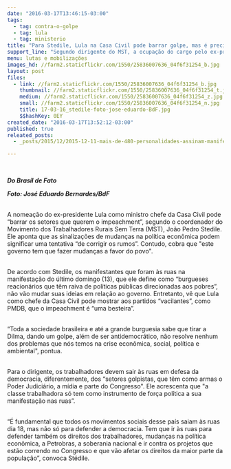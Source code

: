 ```yaml
---
date: "2016-03-17T13:46:15-03:00"
tags:
  - tag: contra-o-golpe
  - tag: lula
  - tag: ministerio
title: "Para Stedile, Lula na Casa Civil pode barrar golpe, mas é preciso \"mudanças a favor do povo\""
support_line: "Segundo dirigente do MST, a ocupação do cargo pelo ex-presidente pode “colocar panos quentes no tencionamento”, mas governo \"tem que fazer mudanças a favor do povo\""
menu: lutas e mobilizações
images_hd: //farm2.staticflickr.com/1550/25836007636_04f6f31254_b.jpg
layout: post
files:
  - link: //farm2.staticflickr.com/1550/25836007636_04f6f31254_b.jpg
    thumbnail: //farm2.staticflickr.com/1550/25836007636_04f6f31254_t.jpg
    medium: //farm2.staticflickr.com/1550/25836007636_04f6f31254_z.jpg
    small: //farm2.staticflickr.com/1550/25836007636_04f6f31254_n.jpg
    title: 17-03-16_stedile-foto-jose-eduardo-BdF.jpg
    $$hashKey: 0EY
created_date: "2016-03-17T13:52:12-03:00"
published: true
releated_posts:
  - _posts/2015/12/2015-12-11-mais-de-480-personalidades-assinam-manifesto-contra-golpe.md

---
```

<p class="p1">&nbsp;</p>

<p class="p1"><em><strong>Do Brasil de Fato&nbsp;</strong></em></p>

<p><strong><em>Foto: Jos&eacute; Eduardo Bernardes/BdF</em></strong><br />
&nbsp;</p>

<p><span class="s1">A nomea&ccedil;&atilde;o do ex-presidente Lula como ministro chefe da Casa Civil pode &ldquo;barrar os setores que querem o impeachment&rdquo;, segundo o coordenador do Movimento dos Trabalhadores Rurais Sem Terra (MST), Jo&atilde;o Pedro Stedile. Ele aponta que as sinaliza&ccedil;&otilde;es de mudan&ccedil;as na pol&iacute;tica econ&ocirc;mica podem significar uma tentativa &ldquo;de corrigir os rumos&rdquo;. Contudo, cobra que &quot;este governo tem que fazer mudan&ccedil;as a favor do povo&quot;.</span></p>

<p class="p1"><br />
<span class="s1">De acordo com Stedile, os manifestantes que foram &agrave;s ruas na manifesta&ccedil;&atilde;o do &uacute;ltimo domingo (13), que ele define como &ldquo;burgueses reacion&aacute;rios que t&ecirc;m raiva de pol&iacute;ticas p&uacute;blicas direcionadas aos pobres&rdquo;, n&atilde;o v&atilde;o mudar suas ideias em rela&ccedil;&atilde;o ao governo. Entretanto, v&ecirc; que Lula como chefe da Casa Civil pode mostrar aos partidos &ldquo;vacilantes&rdquo;, como PMDB, que o impeachment &eacute; &ldquo;uma besteira&rdquo;.</span></p>

<p class="p1"><br />
<span class="s1">&ldquo;Toda a sociedade brasileira e at&eacute; a grande burguesia sabe que tirar a Dilma, dando um golpe, al&eacute;m de ser antidemocr&aacute;tico, n&atilde;o resolve nenhum dos problemas que n&oacute;s temos na crise econ&ocirc;mica, social, pol&iacute;tica e ambiental&quot;, pontua.</span></p>

<p class="p1"><br />
<span class="s1">Para o dirigente, os trabalhadores devem sair &agrave;s ruas em defesa da democracia, diferentemente, dos &ldquo;setores golpistas, que t&ecirc;m como armas o Poder Judici&aacute;rio, a m&iacute;dia e parte do Congresso&quot;. Ele acrescenta que &quot;a classe trabalhadora s&oacute; tem como instrumento de for&ccedil;a pol&iacute;tica a sua manifesta&ccedil;&atilde;o nas ruas&rdquo;.</span></p>

<p class="p1"><br />
<span class="s1">&ldquo;&Eacute; fundamental que todos os movimentos sociais desse pa&iacute;s saiam &agrave;s ruas dia 18, mas n&atilde;o s&oacute; para defender a democracia. Tem que ir &agrave;s ruas para defender tamb&eacute;m os direitos dos trabalhadores, mudan&ccedil;as na pol&iacute;tica econ&ocirc;mica, a Petrobras, a soberania nacional e ir contra os projetos que est&atilde;o correndo no Congresso e que v&atilde;o afetar os direitos da maior parte da popula&ccedil;&atilde;o&rdquo;, convoca St&eacute;dile.</span></p>

<p class="p1">&nbsp;</p>
